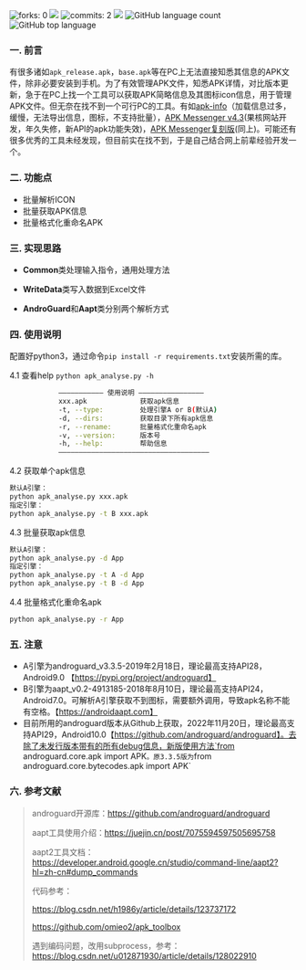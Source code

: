 ![forks: 0](https://badgen.net/github/forks/Scipline/apk_analyse?labelColor=black&color=orange)	![](https://badgen.net/github/stars/Scipline/apk_analyse?labelColor=black&color=pink)	![commits: 2](https://badgen.net/github/commits/Scipline/apk_analyse)	![](https://badgen.net/github/release/Scipline/apk_analyse)	![GitHub language count](https://img.shields.io/github/languages/count/Scipline/apk_analyse?labelColor=abcdef&style=flat&color=brightgreen)	![GitHub top language](https://img.shields.io/github/languages/top/Scipline/apk_analyse?style=flat&labelColor=4a2206&color=ab2415)

### 一. 前言

有很多诸如`apk_release.apk`，`base.apk`等在PC上无法直接知悉其信息的APK文件，除非必要安装到手机。为了有效管理APK文件，知悉APK详情，对比版本更新，急于在PC上找一个工具可以获取APK简略信息及其图标icon信息，用于管理APK文件。但无奈在找不到一个可行PC的工具。有如[apk-info](https://github.com/Enyby/APK-Info)（加载信息过多，缓慢，无法导出信息，图标，不支持批量），[APK Messenger v4.3](https://www.ghxi.com/apkinfo.html)(果核网站开发，年久失修，新API的apk功能失效)，[APK Messenger复刻版](https://github.com/ghboke/APKMessenger)(同上)。可能还有很多优秀的工具未经发现，但目前实在找不到，于是自己结合网上前辈经验开发一个。 

### 二. 功能点
- 批量解析ICON
- 批量获取APK信息
- 批量格式化重命名APK

### 三. 实现思路
- **Common**类处理输入指令，通用处理方法

- **WriteData**类写入数据到Excel文件

- **AndroGuard**和**Aapt**类分别两个解析方式

### 四. 使用说明
配置好python3，通过命令`pip install -r requirements.txt`安装所需的库。

4.1 查看help
`python apk_analyse.py -h`

```bash
		    ——————————— 使用说明 ————————————————
            xxx.apk             获取apk信息
            -t, --type:         处理引擎A or B(默认A)
            -d, --dirs:         获取目录下所有apk信息
            -r, --rename:       批量格式化重命名apk
            -v, --version:      版本号
            -h, --help:         帮助信息
            —————————————————————————————————————
```

4.2 获取单个apk信息

```bash
默认A引擎：
python apk_analyse.py xxx.apk
指定引擎：
python apk_analyse.py -t B xxx.apk
```

4.3 批量获取apk信息

```bash
默认A引擎：
python apk_analyse.py -d App
指定引擎：
python apk_analyse.py -t A -d App
python apk_analyse.py -t B -d App
```

4.4 批量格式化重命名apk

```bash
python apk_analyse.py -r App
```

### 五. 注意

- A引擎为androguard_v3.3.5-2019年2月18日，理论最高支持API28，Android9.0 【https://pypi.org/project/androguard】
- B引擎为aapt_v0.2-4913185-2018年8月10日，理论最高支持API24，Android7.0。可解析A引擎获取不到图标，需要额外调用，导致apk名称不能有空格。【https://androidaapt.com】
- 目前所用的androguard版本从Github上获取，2022年11月20日，理论最高支持API29，Android10.0【https://github.com/androguard/androguard】。去除了未发行版本带有的所有debug信息，新版使用方法`from androguard.core.apk import APK`。原3.3.5版为`from androguard.core.bytecodes.apk import APK`

### 六. 参考文献

> androguard开源库：https://github.com/androguard/androguard
>
> aapt工具使用介绍：https://juejin.cn/post/7075594597505695758
>
> aapt2工具文档：https://developer.android.google.cn/studio/command-line/aapt2?hl=zh-cn#dump_commands
>
> 代码参考：
>
> https://blog.csdn.net/h1986y/article/details/123737172 
>
> https://github.com/omieo2/apk_toolbox
>
> 遇到编码问题，改用subprocess，参考：https://blog.csdn.net/u012871930/article/details/128022910
